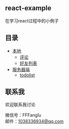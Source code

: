 ## react-example

在学习react过程中的小例子

## 目录

- [本地](https://github.com/FFFANGLU/react-example/tree/master/%E6%9C%AC%E5%9C%B0)
	- [评论](https://github.com/FFFANGLU/react-example/blob/master/%E6%9C%AC%E5%9C%B0/%E8%AF%84%E8%AE%BA.html)
	- [好友列表](https://github.com/FFFANGLU/react-example/blob/master/%E6%9C%AC%E5%9C%B0/%E5%A5%BD%E5%8F%8B%E5%88%97%E8%A1%A8.html)
- [服务器端](https://github.com/FFFANGLU/react-example/tree/master/%E6%9C%8D%E5%8A%A1%E5%99%A8)
	- [todolist](https://github.com/FFFANGLU/react-example/tree/master/%E6%9C%8D%E5%8A%A1%E5%99%A8/todolist)

## 联系我

欢迎联系我讨论

微信号：FFFanglu  
邮件：1038336934@qq.com